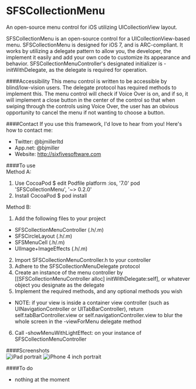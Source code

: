 SFSCollectionMenu
=================

An open-source menu control for iOS utilizing UICollectionView layout.

SFSCollectionMenu is an open-source control for a UICollectionView-based menu. SFSCollectionMenu is designed for iOS 7, and is ARC-compliant. It works by utilizing a delegate pattern to allow you, the developer, the implement it easily and add your own code to customize its appearance and behavior. SFSCollectionMenuController's designated initializer is -initWithDelegate, as the delegate is required for operation.

####Accessibility
This menu control is written to be accessible by blind/low-vision users. The delegate protocol has required methods to implement this. The menu control will check if Voice Over is on, and if so, it will implement a close button in the center of the control so that when swiping through the controls using Voice Over, the user has an obvious opportunity to cancel the menu if not wanting to choose a button.

####Contact
If you use this framework, I'd love to hear from you! Here's how to contact me:
* Twitter: @bjmillerltd
* App.net: @bjmiller
* Website: http://sixfivesoftware.com

####To use  
Method A:
1. Use CocoaPod
 $ edit Podfile
 platform :ios, '7.0'
 pod 'SFSCollectionMenu', '~> 0.2.0'
2. Install CocoaPod
 $ pod install

Method B:
1. Add the following files to your project
 * SFSCollectionMenuController (.h/.m)
 * SFSCircleLayout (.h/.m)
 * SFSMenuCell (.h/.m)
 * UIImage+ImageEffects (.h/.m) 
2. Import SFSCollectionMenuController.h to your controller  
3. Adhere to the SFSCollectionMenuDelegate protocol  
4. Create an instance of the menu controller by [[SFSCollectionMenuController alloc] initWithDelegate:self], or whatever object you designate as the delegate  
5. Implement the required methods, and any optional methods you wish  
 * NOTE: if your view is inside a container view controller (such as UINavigationController or UITabBarController), return self.tabBarController.view or self.navigationController.view to blur the whole screen in the -viewForMenu delegate method
6. Call -showMenuWithLightEffect: on your instance of SFSCollectionMenuController  

####Screenshots  
![iPad portrait](https://raw.github.com/SixFiveSoftware/SFSCollectionMenu/master/iPad.png) ![iPhone 4 inch portrait](https://raw.github.com/SixFiveSoftware/SFSCollectionMenu/master/iPhone.png)

####To do  
* nothing at the moment
